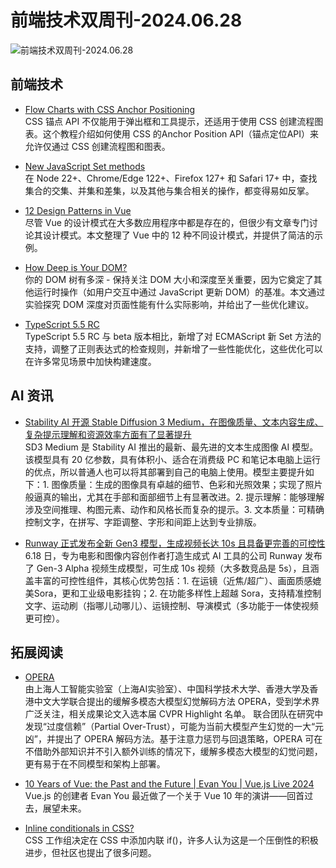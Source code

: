 # 前端技术双周刊-2024.06.28

![前端技术双周刊-2024.06.28](https://gips0.baidu.com/it/u=1297494609,3904318942&fm=3028&app=3028&f=JPEG&fmt=auto&q=100&size=f900_383)

## 前端技术
- [Flow Charts with CSS Anchor Positioning](https://coryrylan.com/blog/flow-charts-with-css-anchor-positioning)
<br>CSS 锚点 API 不仅能用于弹出框和工具提示，还适用于使用 CSS 创建流程图表。这个教程介绍如何使用 CSS 的Anchor Position API（锚点定位API）来允许仅通过 CSS 创建流程图和图表。

- [New JavaScript Set methods](https://developer.mozilla.org/en-US/blog/javascript-set-methods/)
<br>在 Node 22+、Chrome/Edge 122+、Firefox 127+ 和 Safari 17+ 中，查找集合的交集、并集和差集，以及其他与集合相关的操作，都变得易如反掌。

- [12 Design Patterns in Vue](https://michaelnthiessen.com/12-design-patterns-vue)
<br>尽管 Vue 的设计模式在大多数应用程序中都是存在的，但很少有文章专门讨论其设计模式。本文整理了 Vue 中的 12 种不同设计模式，并提供了简洁的示例。

- [How Deep is Your DOM?](https://frontendatscale.com/blog/how-deep-is-your-dom/)
<br>你的 DOM 树有多深 - 保持关注 DOM 大小和深度至关重要，因为它奠定了其他运行时操作（如用户交互中通过 JavaScript 更新 DOM）的基准。本文通过实验探究 DOM 深度对页面性能有什么实际影响，并给出了一些优化建议。

- [TypeScript 5.5 RC](https://devblogs.microsoft.com/typescript/announcing-typescript-5-5-rc/)
<br>TypeScript 5.5 RC 与 beta 版本相比，新增了对 ECMAScript 新 Set 方法的支持，调整了正则表达式的检查规则，并新增了一些性能优化，这些优化可以在许多常见场景中加快构建速度。

## AI 资讯
- [ Stability AI 开源 Stable Diffusion 3 Medium，在图像质量、文本内容生成、复杂提示理解和资源效率方面有了显著提升](https://huggingface.co/stabilityai/stable-diffusion-3-medium)
<br>SD3 Medium 是 Stability AI 推出的最新、最先进的文本生成图像 AI 模型。该模型具有 20 亿参数，具有体积小、适合在消费级 PC 和笔记本电脑上运行的优点，所以普通人也可以将其部署到自己的电脑上使用。模型主要提升如下：1. 图像质量：生成的图像具有卓越的细节、色彩和光照效果；实现了照片般逼真的输出，尤其在手部和面部细节上有显著改进。2. 提示理解：能够理解涉及空间推理、构图元素、动作和风格长而复杂的提示。3. 文本质量：可精确控制文字，在拼写、字距调整、字形和间距上达到专业排版。

- [Runway 正式发布全新 Gen3 模型，生成视频长达 10s 且具备更完善的可控性](https://runwayml.com/blog/introducing-gen-3-alpha/)
<br> 6.18 日，专为电影和图像内容创作者打造生成式 AI 工具的公司 Runway 发布了 Gen-3 Alpha 视频生成模型，可生成 10s 视频（大多数竞品是 5s），且涵盖丰富的可控性组件，其核心优势包括：1. 在运镜（近焦/超广）、画面质感媲美Sora，更和工业级电影挂钩；2. 在功能多样性上超越 Sora，支持精准控制文字、运动刷（指哪儿动哪儿）、运镜控制、导演模式（多功能于一体使视频更可控）。

## 拓展阅读
- [OPERA](https://github.com/shikiw/OPERA)
<br>由上海人工智能实验室（上海AI实验室）、中国科学技术大学、香港大学及香港中文大学联合提出的缓解多模态大模型幻觉解码方法 OPERA，受到学术界广泛关注，相关成果论文入选本届 CVPR Highlight 名单。 联合团队在研究中发现“过度信赖”（Partial Over-Trust），可能为当前大模型产生幻觉的一大“元凶”，并提出了 OPERA 解码方法。基于注意力惩罚与回退策略，OPERA 可在不借助外部知识并不引入额外训练的情况下，缓解多模态大模型的幻觉问题，更有易于在不同模型和架构上部署。

- [10 Years of Vue: the Past and the Future | Evan You | Vue.js Live 2024](https://www.youtube.com/watch?v=OmrwRrZitv4)
<br>Vue.js 的创建者 Evan You 最近做了一个关于 Vue 10 年的演讲——回首过去，展望未来。

- [Inline conditionals in CSS?](https://lea.verou.me/blog/2024/css-conditionals/)
<br>CSS 工作组决定在 CSS 中添加内联 if()，许多人认为这是一个压倒性的积极进步，但社区也提出了很多问题。


